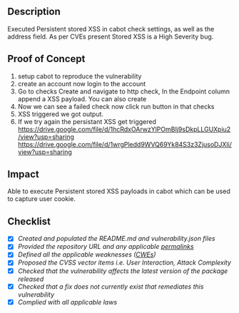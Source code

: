 ## Description
Executed Persistent stored XSS in cabot check settings, as well as the address field. As per CVEs present Stored XSS is a High Severity bug.
## Proof of Concept 
1. setup cabot to reproduce the vulnerability
2. create an account now login to the account 
3. Go to checks Create and navigate to http check, In the Endpoint column append a XSS payload. You can also create 
4. Now we can see a failed check now click run button in that checks
5. XSS triggered we got output.
6. If we try again the persistant XSS get triggered
https://drive.google.com/file/d/1hcRdxOArwzYlPOmBIj9sDkpLLGUXpiu2/view?usp=sharing
https://drive.google.com/file/d/1wrgPledd9WVQ69Yk84S3z3ZjusoDJXli/view?usp=sharing
## Impact
Able to execute Persistent stored XSS payloads in cabot which can be used to capture user cookie.
## Checklist
- [x] _Created and populated the README.md and vulnerability.json files_
- [x] _Provided the repository URL and any applicable [permalinks]([https://help.github.com/en/github/managing-files-in-a-repository/getting-permanent-links-to-files](https://help.github.com/en/github/managing-files-in-a-repository/getting-permanent-links-to-files))_
- [x] _Defined all the applicable weaknesses ([CWEs]([https://cwe.mitre.org/](https://cwe.mitre.org/)))_
- [x] _Proposed the CVSS vector items i.e. User Interaction, Attack Complexity_
- [x] _Checked that the vulnerability affects the latest version of the package released_
- [x] _Checked that a fix does not currently exist that remediates this vulnerability_
- [x] _Complied with all applicable laws_
